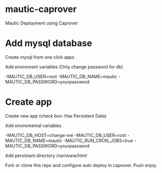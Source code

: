 # mautic-caprover
Mautic Deployment using Caprover

# Add mysql database
Create mysql from one click apps

Add enviroment variables (Only change password for db)

-MAUTIC_DB_USER=root
-MAUTIC_DB_NAME=mautic
-MAUTIC_DB_PASSWORD=yourpassword

# Create app

Create new app (check box: Has Persistent Data)

Add enviromental variables

-MAUTIC_DB_HOST=change-me
-MAUTIC_DB_USER=root
-MAUTIC_DB_NAME=mautic
-MAUTIC_RUN_CRON_JOBS=true
-MAUTIC_DB_PASSWORD=yourpassword

Add persistant directory /var/www/html

Fork or clone this repo and configure auto deploy in caprover. Push enjoy.


